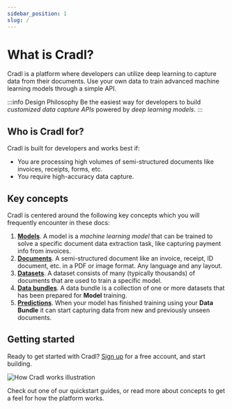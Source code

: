 ```yaml
---
sidebar_position: 1
slug: /
---
```


# What is Cradl?

Cradl is a platform where developers can utilize deep learning to capture data from their documents.
Use your own data to train advanced machine learning models through a simple API.

:::info Design Philosophy
Be the easiest way for developers to build _customized data capture APIs_ powered by _deep learning models_.
:::

## Who is Cradl for?

Cradl is built for developers and works best if:
* You are processing high volumes of semi-structured documents like invoices, receipts, forms, etc.
* You require high-accuracy data capture.

## Key concepts
Cradl is centered around the following key concepts which you will frequently encounter in these docs:

1. [**Models**](/concepts/models.mdx). A model is a _machine learning model_ that can be trained to solve a specific document data extraction task, like capturing payment info from invoices.
2. [**Documents**](../concepts/documents.mdx). A semi-structured document like an invoice, receipt, ID document, etc. in a PDF or image format. Any language and any layout.
3. [**Datasets**](../concepts/datasets.mdx). A dataset consists of many (typically thousands) of documents that are used to train a specific model. 
4. [**Data bundles**](../concepts/training-data.mdx). A data bundle is a collection of one or more datasets that has been prepared for **Model** training.
5. [**Predictions**](../concepts/predictions.mdx). When your model has finished training using your **Data Bundle** it can start capturing data from new and previously unseen documents.

## Getting started
Ready to get started with Cradl? [Sign up](https://app.cradl.ai/signup) for a free account, and start building.

![How Cradl works illustration](/img/how-cradl-works.png)

Check out one of our quickstart guides, or read more about concepts to get a feel for how the platform works.
